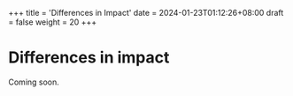 +++
title = 'Differences in Impact'
date = 2024-01-23T01:12:26+08:00
draft = false
weight = 20
+++

# Differences in impact

Coming soon.
